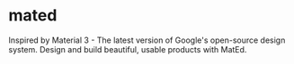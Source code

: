 # mated
Inspired by Material 3 - The latest version of Google's open-source design system. Design and build beautiful, usable products with MatEd. 
